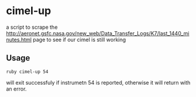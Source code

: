 cimel-up
========

a script to scrape the http://aeronet.gsfc.nasa.gov/new_web/Data_Transfer_Logs/K7/last_1440_minutes.html page to see if 
our cimel is still working

Usage
-----

    ruby cimel-up 54
  
will exit successfuly if instrumetn 54 is reported, otherwise it will return with an error.
